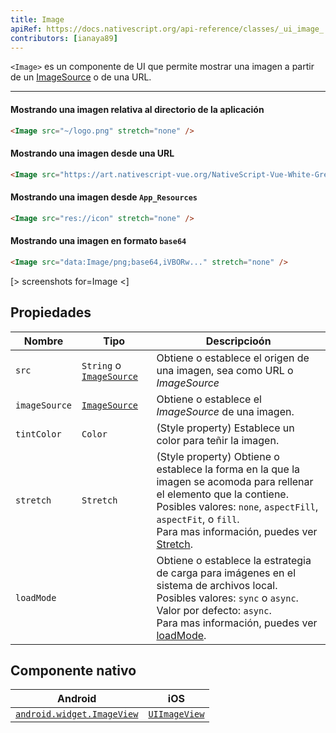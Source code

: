 ```yaml
---
title: Image
apiRef: https://docs.nativescript.org/api-reference/classes/_ui_image_.image
contributors: [ianaya89]
---
```


`<Image>` es un componente de UI que permite mostrar una imagen a partir de un [ImageSource](https://docs.nativescript.org/api-reference/modules/_image_source_) o de una URL.

---

#### Mostrando una imagen relativa al directorio de la aplicación

```html
<Image src="~/logo.png" stretch="none" />
```

#### Mostrando una imagen desde una URL

```html
<Image src="https://art.nativescript-vue.org/NativeScript-Vue-White-Green.png" stretch="none" />
```

#### Mostrando una imagen desde `App_Resources`

```html
<Image src="res://icon" stretch="none" />
```

#### Mostrando una imagen en formato `base64`

```html
<Image src="data:Image/png;base64,iVBORw..." stretch="none" />
```

[> screenshots for=Image <]

## Propiedades

| Nombre | Tipo | Descripcioón |
|------|------|-------------|
| `src` | `String` o [`ImageSource`](https://docs.nativescript.org/api-reference/modules/_image_source_) | Obtiene o establece el origen de una imagen, sea como URL o *ImageSource*
|`imageSource` | [`ImageSource`](https://docs.nativescript.org/api-reference/modules/_image_source_) | Obtiene o establece el *ImageSource* de una imagen.
| `tintColor` | `Color` | (Style property) Establece un color para teñir la imagen.
| `stretch` | `Stretch` | (Style property) Obtiene o establece la forma en la que la imagen se acomoda para rellenar el elemento que la contiene. <br/>Posibles valores: `none`, `aspectFill`, `aspectFit`, o `fill`.<br/>Para mas información, puedes ver [Stretch](https://docs.nativescript.org/api-reference/modules/_ui_enums_.stretch).
| `loadMode` | | Obtiene o establece la estrategia de carga para imágenes en el sistema de archivos local.<br/>Posibles valores: `sync` o `async`.<br/>Valor por defecto: `async`.<br/>Para mas información, puedes ver [loadMode](https://docs.nativescript.org/api-reference/classes/_ui_image_.image#loadmode).

## Componente nativo

| Android | iOS |
|---------|-----|
| [`android.widget.ImageView`](https://developer.android.com/reference/android/widget/ImageView.html) | [`UIImageView`](https://developer.apple.com/documentation/uikit/uiimageview)